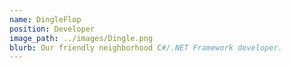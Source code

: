 ```yaml
---
name: DingleFlop
position: Developer
image_path: ../images/Dingle.png
blurb: Our friendly neighborhood C#/.NET Framework developer.
---
```


